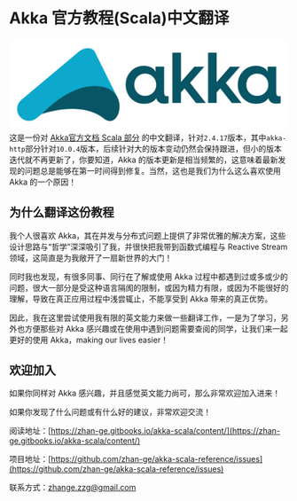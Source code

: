 # Akka 官方教程\(Scala\)中文翻译

![akka](/assets/akka.jpg)这是一份对 [Akka官方文档 Scala 部分](http://doc.akka.io/docs/akka/2.4/scala.html) 的中文翻译，针对`2.4.17`版本，其中`akka-http`部分针对`10.0.4`版本，后续针对大的版本变动仍然会保持跟进，但小的版本迭代就不再更新了，你要知道，Akka 的版本更新是相当频繁的，这意味着最新发现的问题总是能够在第一时间得到修复。当然，这也是我们为什么这么喜欢使用 Akka 的一个原因！

## 为什么翻译这份教程

我个人很喜欢 Akka，其在并发与分布式问题上提供了非常优雅的解决方案，这些设计思路与“哲学”深深吸引了我，并很快把我带到函数式编程与 Reactive Stream 领域，这简直是为我敞开了一扇新世界的大门！

同时我也发现，有很多同事、同行在了解或使用 Akka 过程中都遇到过或多或少的问题，很大一部分是受这种语言隔阂的限制，或因为精力有限，或因为不能很好的理解，导致在真正应用过程中浅尝辄止，不能享受到 Akka 带来的真正优势。

因此，我在这里尝试使用我有限的英文能力来做一些翻译工作，一是为了学习，另外也方便那些对 Akka 感兴趣或在使用中遇到问题需要查阅的同学，让我们来一起更好的使用 Akka，making our lives easier！

## 欢迎加入

如果你同样对 Akka 感兴趣，并且感觉英文能力尚可，那么非常欢迎加入进来！

如果你发现了什么问题或有什么好的建议，非常欢迎交流！

阅读地址：[https://zhan-ge.gitbooks.io/akka-scala/content/](https://zhan-ge.gitbooks.io/akka-scala/content/)

项目地址：[https://github.com/zhan-ge/akka-scala-reference/issues](https://github.com/zhan-ge/akka-scala-reference/issues)

联系方式：zhange.zzg@gmail.com

